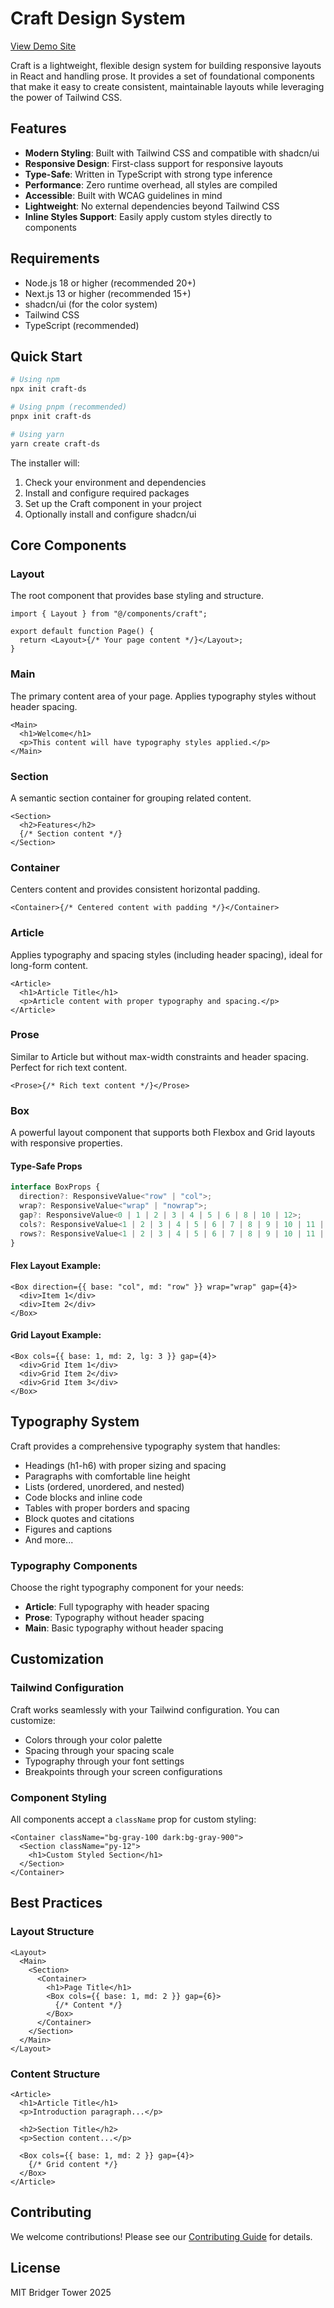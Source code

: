 # Craft Design System

[View Demo Site](https://craft-ds.com)

Craft is a lightweight, flexible design system for building responsive layouts in React and handling prose. It provides a set of foundational components that make it easy to create consistent, maintainable layouts while leveraging the power of Tailwind CSS.

## Features

- **Modern Styling**: Built with Tailwind CSS and compatible with shadcn/ui
- **Responsive Design**: First-class support for responsive layouts
- **Type-Safe**: Written in TypeScript with strong type inference
- **Performance**: Zero runtime overhead, all styles are compiled
- **Accessible**: Built with WCAG guidelines in mind
- **Lightweight**: No external dependencies beyond Tailwind CSS
- **Inline Styles Support**: Easily apply custom styles directly to components

## Requirements

- Node.js 18 or higher (recommended 20+)
- Next.js 13 or higher (recommended 15+)
- shadcn/ui (for the color system)
- Tailwind CSS
- TypeScript (recommended)

## Quick Start

```bash
# Using npm
npx init craft-ds

# Using pnpm (recommended)
pnpx init craft-ds

# Using yarn
yarn create craft-ds
```

The installer will:

1. Check your environment and dependencies
2. Install and configure required packages
3. Set up the Craft component in your project
4. Optionally install and configure shadcn/ui

## Core Components

### Layout

The root component that provides base styling and structure.

```tsx
import { Layout } from "@/components/craft";

export default function Page() {
  return <Layout>{/* Your page content */}</Layout>;
}
```

### Main

The primary content area of your page. Applies typography styles without header spacing.

```tsx
<Main>
  <h1>Welcome</h1>
  <p>This content will have typography styles applied.</p>
</Main>
```

### Section

A semantic section container for grouping related content.

```tsx
<Section>
  <h2>Features</h2>
  {/* Section content */}
</Section>
```

### Container

Centers content and provides consistent horizontal padding.

```tsx
<Container>{/* Centered content with padding */}</Container>
```

### Article

Applies typography and spacing styles (including header spacing), ideal for long-form content.

```tsx
<Article>
  <h1>Article Title</h1>
  <p>Article content with proper typography and spacing.</p>
</Article>
```

### Prose

Similar to Article but without max-width constraints and header spacing. Perfect for rich text content.

```tsx
<Prose>{/* Rich text content */}</Prose>
```

### Box

A powerful layout component that supports both Flexbox and Grid layouts with responsive properties.

#### Type-Safe Props

```typescript
interface BoxProps {
  direction?: ResponsiveValue<"row" | "col">;
  wrap?: ResponsiveValue<"wrap" | "nowrap">;
  gap?: ResponsiveValue<0 | 1 | 2 | 3 | 4 | 5 | 6 | 8 | 10 | 12>;
  cols?: ResponsiveValue<1 | 2 | 3 | 4 | 5 | 6 | 7 | 8 | 9 | 10 | 11 | 12>;
  rows?: ResponsiveValue<1 | 2 | 3 | 4 | 5 | 6 | 7 | 8 | 9 | 10 | 11 | 12>;
}
```

#### Flex Layout Example:

```tsx
<Box direction={{ base: "col", md: "row" }} wrap="wrap" gap={4}>
  <div>Item 1</div>
  <div>Item 2</div>
</Box>
```

#### Grid Layout Example:

```tsx
<Box cols={{ base: 1, md: 2, lg: 3 }} gap={4}>
  <div>Grid Item 1</div>
  <div>Grid Item 2</div>
  <div>Grid Item 3</div>
</Box>
```

## Typography System

Craft provides a comprehensive typography system that handles:

- Headings (h1-h6) with proper sizing and spacing
- Paragraphs with comfortable line height
- Lists (ordered, unordered, and nested)
- Code blocks and inline code
- Tables with proper borders and spacing
- Block quotes and citations
- Figures and captions
- And more...

### Typography Components

Choose the right typography component for your needs:

- **Article**: Full typography with header spacing
- **Prose**: Typography without header spacing
- **Main**: Basic typography without header spacing

## Customization

### Tailwind Configuration

Craft works seamlessly with your Tailwind configuration. You can customize:

- Colors through your color palette
- Spacing through your spacing scale
- Typography through your font settings
- Breakpoints through your screen configurations

### Component Styling

All components accept a `className` prop for custom styling:

```tsx
<Container className="bg-gray-100 dark:bg-gray-900">
  <Section className="py-12">
    <h1>Custom Styled Section</h1>
  </Section>
</Container>
```

## Best Practices

### Layout Structure

```tsx
<Layout>
  <Main>
    <Section>
      <Container>
        <h1>Page Title</h1>
        <Box cols={{ base: 1, md: 2 }} gap={6}>
          {/* Content */}
        </Box>
      </Container>
    </Section>
  </Main>
</Layout>
```

### Content Structure

```tsx
<Article>
  <h1>Article Title</h1>
  <p>Introduction paragraph...</p>

  <h2>Section Title</h2>
  <p>Section content...</p>

  <Box cols={{ base: 1, md: 2 }} gap={4}>
    {/* Grid content */}
  </Box>
</Article>
```

## Contributing

We welcome contributions! Please see our [Contributing Guide](CONTRIBUTING.md) for details.

## License

MIT Bridger Tower 2025
